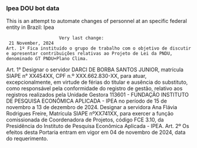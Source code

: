  ### Ipea DOU bot data
 This is an attempt to automate changes of personnel at an specific federal entity in Brazil: Ipea
 
                        Very last change: 
 	 21 November, 2024
	Art. 1º Fica instituído o grupo de trabalho com o objetivo de discutir e apresentar contribuições relativas ao Projeto de Lei da PNDU, denominado GT PNDU+Plano Clima.
Art. 1° Designar o servidor DARCI DE BORBA SANTOS JUNIOR, matrícula SIAPE n° XX454XX, CPF n.º XXX.662.830-XX, para atuar, excepcionalmente, em virtude de férias do titular e ausência do substituto, como responsável pela conformidade do registro de gestão, relativo aos registros realizados pela Unidade Gestora 113601 - FUNDAÇÃO INSTITUTO DE PESQUISA ECONÔMICA APLICADA - IPEA no período de 15 de novembro a 13 de dezembro de 2024.
Designar a servidora Ana Flávia Rodrigues Freire, Matrícula SIAPE nºXX741XX, para exercer a função comissionada de Coordenadora de Projetos, código FCE 3.10, da Presidência do Instituto de Pesquisa Econômica Aplicada - IPEA.
Art. 2º Os efeitos desta Portaria entram em vigor em 04 de novembro de 2024, data do requerimento.
